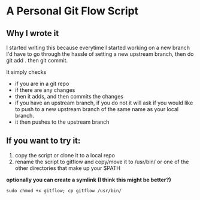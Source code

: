 # A Personal Git Flow Script

## Why I wrote it

I started writing this because everytime I started working on a new branch I'd have to go through the hassle of setting a new upstream branch, then do git add . then git commit.

It simply checks

- if you are in a git repo
- if there are any changes
- then it adds, and then commits the changes
- if you have an upstream branch, if you do not it will ask if you would like to push to a new upstream branch of the same name as your local branch.
- it then pushes to the upstream branch

## If you want to try it:

1. copy the script or clone it to a local repo
2. rename the script to gitflow and copy/move it to /usr/bin/ or one of the other directories that make up your $PATH

**optionally you can create a symlink (I think this might be better?)**

```
sudo chmod +x gitflow; cp gitflow /usr/bin/
```
